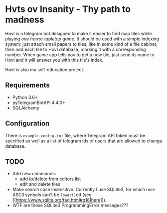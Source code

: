 # Hvts ov Insanity - Thy path to madness #
HovI is a telegram bot designed to make it easier to find map tiles while
playing *one horror tabletop game*. It should be used with a simple indexing 
system: just attach small papers to tiles, like in some kind of a file cabinet,
then add each tile to HovI database, marking it with a corresponding number.
When game app tells you to get a new tile, just send its name to HovI and it
will answer you with this tile's index.

HovI is also my self-education project.

## Requirements ##
- Python 3.6+
- pyTelegramBotAPI 4.4.0+
- SQLAlchemy

## Configuration ##
There is `example-config.ini` file, where Telegram API token must be specified
as well as a list of telegram ids of users that are allowed to changa database.

## TODO ##
- Add new commands:
  - add to/delete from editors list
  - edit and delete tiles
- Make search case insensitive. Currently I use SQLite3, for which non-ASCII synbols
can't be `lower()`ed (see [[https://www.sqlite.org/faq.html#q18|here]]).
- WTF are those SQLite3 ProgrammingError messages???
